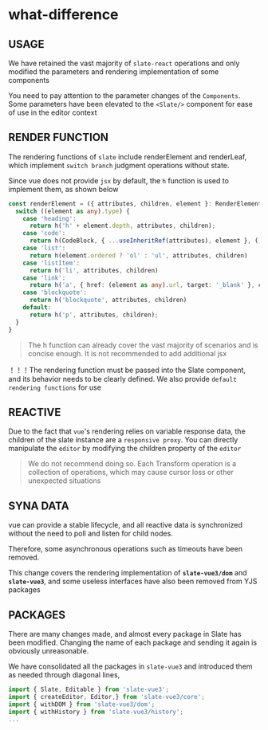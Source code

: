 # what-difference

## USAGE

We have retained the vast majority of `slate-react` operations and only modified the parameters and rendering implementation of some components

You need to pay attention to the parameter changes of the `Components`. Some parameters have been elevated to the `<Slate/>` component for ease of use in the editor context

## RENDER FUNCTION

The rendering functions of `slate` include renderElement and renderLeaf, which implement `switch branch` judgment operations without state.

Since vue does not provide `jsx` by default, the `h` function is used to implement them, as shown below
```typescript
const renderElement = ({ attributes, children, element }: RenderElementProps) => {
  switch ((element as any).type) {
    case 'heading':
      return h('h' + element.depth, attributes, children);
    case 'code':
      return h(CodeBlock, { ...useInheritRef(attributes), element }, () => children)
    case 'list':
      return h(element.ordered ? 'ol' : 'ul', attributes, children)
    case 'listItem':
      return h('li', attributes, children)
    case 'link':
      return h('a', { href: (element as any).url, target: '_blank' }, children)
    case 'blockquote':
      return h('blockquote', attributes, children)
    default:
      return h('p', attributes, children);
  }
}
```

> The h function can already cover the vast majority of scenarios and is concise enough. It is not recommended to add additional jsx

！！！The rendering function must be passed into the Slate component, and its behavior needs to be clearly defined. We also provide `default rendering functions` for use

## REACTIVE

Due to the fact that `vue`'s rendering relies on variable response data, the children of the slate instance are a `responsive proxy`. You can directly manipulate the `editor` by modifying the children property of the `editor`

> We do not recommend doing so. Each Transform operation is a collection of operations, which may cause cursor loss or other unexpected situations

## SYNA DATA

vue can provide a stable lifecycle, and all reactive data is synchronized without the need to poll and listen for child nodes.

Therefore, some asynchronous operations such as timeouts have been removed.

This change covers the rendering implementation of **`slate-vue3/dom`** and **`slate-vue3`**, and some useless interfaces have also been removed from YJS packages

## PACKAGES

There are many changes made, and almost every package in Slate has been modified. Changing the name of each package and sending it again is obviously unreasonable.

We have consolidated all the packages in `slate-vue3` and introduced them as needed through diagonal lines,

```typescript
import { Slate, Editable } from 'slate-vue3';
import { createEditor, Editor,} from 'slate-vue3/core';
import { withDOM } from 'slate-vue3/dom';
import { withHistory } from 'slate-vue3/history';
...
```